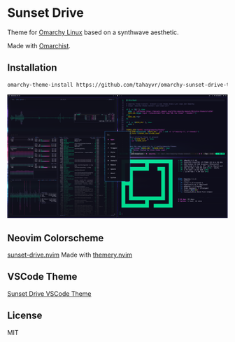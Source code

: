 # Sunset Drive

Theme for [Omarchy Linux](https://omarchy.org) based on a synthwave aesthetic.

Made with [Omarchist](https://github.com/tahayvr/omarchist).

## Installation

```bash
omarchy-theme-install https://github.com/tahayvr/omarchy-sunset-drive-theme
```

![screenshot](preview.png)

## Neovim Colorscheme

[sunset-drive.nvim](https://github.com/tahayvr/sunset-drive.nvim) Made with [themery.nvim](https://github.com/tahayvr/themery.nvim)

## VSCode Theme

[Sunset Drive VSCode Theme](https://marketplace.visualstudio.com/items?itemName=TahaYVR.sunset-drive)

## License

MIT
